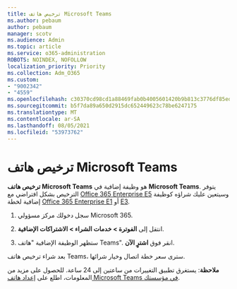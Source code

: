 ```yaml
---
title: ترخيص هاتف Microsoft Teams
ms.author: pebaum
author: pebaum
manager: scotv
ms.audience: Admin
ms.topic: article
ms.service: o365-administration
ROBOTS: NOINDEX, NOFOLLOW
localization_priority: Priority
ms.collection: Adm_O365
ms.custom:
- "9002342"
- "4559"
ms.openlocfilehash: c30370cd98cd1a88469fab0b4005601420b9b813c3776df85edd8bcfe56f3663
ms.sourcegitcommit: b5f7da89a650d2915dc652449623c78be6247175
ms.translationtype: MT
ms.contentlocale: ar-SA
ms.lasthandoff: 08/05/2021
ms.locfileid: "53973762"
---
```

# <a name="microsoft-teams-phone-license"></a>ترخيص هاتف Microsoft Teams

**ترخيص هاتف Microsoft Teams** هو وظيفة إضافية في **Microsoft Teams**. يتوفر الترخيص بشكل افتراضي مع [Office 365 Enterprise E5](https://www.microsoft.com/microsoft-365/business/office-365-enterprise-e5-business-software?rtc=1&activetab=pivot%3aoverviewtab) وسيتعين عليك شراؤه كوظيفة إضافية لخطة [Office 365 Enterprise E1](https://products.office.com/business/office-365-enterprise-e1-business-software) أو [E3](https://products.office.com/business/office-365-enterprise-e3-business-software).

1. سجل دخولك مركز مسؤولي Microsoft 365.

2. انتقل إلى **الفوترة > خدمات الشراء > الاشتراكات الإضافية**. 

3. ستظهر الوظيفة الإضافية "هاتف Teams". انقر فوق **اشترٍ الآن**.

بعد شراء ترخيص هاتف Teams، سترى سعر خطة اتصال وخيار شرائها.

**ملاحظة**: يستغرق تطبيق التغييرات من ساعتين إلى 24 ساعة. للحصول على مزيد من المعلومات، اطلع على [إعداد هاتف Microsoft Teams في مؤسستك](https://docs.microsoft.com/MicrosoftTeams/setting-up-your-phone-system). 

